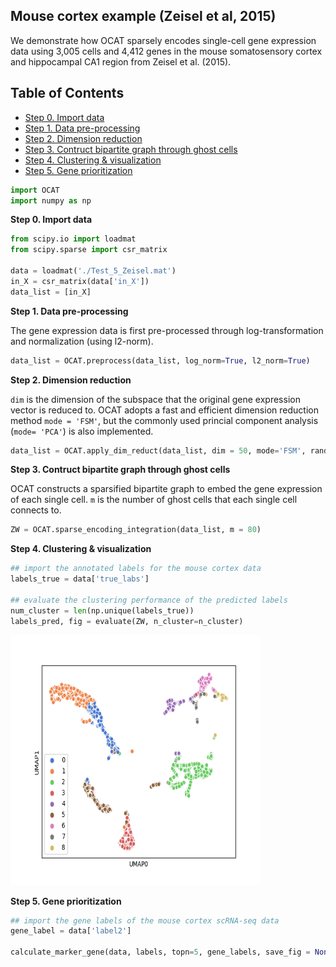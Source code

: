 ## Mouse cortex example (Zeisel et al, 2015)
We demonstrate how OCAT sparsely encodes single-cell gene expression data using 3,005 cells and 4,412 genes in the mouse somatosensory cortex and hippocampal CA1 region from Zeisel et al. (2015). 

## Table of Contents
- [Step 0. Import data](#data_import)
- [Step 1. Data pre-processing](#pre_processing)
- [Step 2. Dimension reduction](#dim_reduct)
- [Step 3. Contruct bipartite graph through ghost cells](#ghost_cell)
- [Step 4. Clustering \& visualization](#clustering)
- [Step 5. Gene prioritization](#gene_prior)

```python
import OCAT
import numpy as np
```

<a name="data_import"></a>**Step 0. Import data**     
```python
from scipy.io import loadmat
from scipy.sparse import csr_matrix

data = loadmat('./Test_5_Zeisel.mat')
in_X = csr_matrix(data['in_X'])
data_list = [in_X]
```

<a name="pre_processing"></a>**Step 1. Data pre-processing**

The gene expression data is first pre-processed through log-transformation and normalization (using l2-norm). 

```python
data_list = OCAT.preprocess(data_list, log_norm=True, l2_norm=True)
```
<a name="dim_reduct"></a>**Step 2. Dimension reduction**

`dim` is the dimension of the subspace that the original gene expression vector is reduced to. OCAT adopts a fast and efficient dimension reduction method `mode = 'FSM'`, but the commonly used princial component analysis (`mode= 'PCA'`) is also implemented. 

```python
data_list = OCAT.apply_dim_reduct(data_list, dim = 50, mode='FSM', random_seed=42)
```

<a name="ghost_cell"></a>**Step 3. Contruct bipartite graph through ghost cells**

OCAT constructs a sparsified bipartite graph to embed the gene expression of each single cell. `m` is the number of ghost cells that each single cell connects to. 

```python
ZW = OCAT.sparse_encoding_integration(data_list, m = 80)
```

<a name="clustering"></a>**Step 4. Clustering \& visualization**

```python
## import the annotated labels for the mouse cortex data
labels_true = data['true_labs']

## evaluate the clustering performance of the predicted labels
num_cluster = len(np.unique(labels_true))
labels_pred, fig = evaluate(ZW, n_cluster=n_cluster)
```
<img src="https://github.com/bowang-lab/OCAT/blob/master/img/zeisel_August13.png" width="400" height="400" />  

<a name="gene_prior"></a>**Step 5. Gene prioritization**

```python
## import the gene labels of the mouse cortex scRNA-seq data
gene_label = data['label2']

calculate_marker_gene(data, labels, topn=5, gene_labels, save_fig = None, save_csv = None)
```
